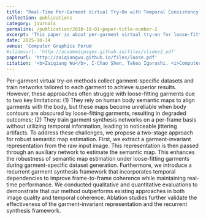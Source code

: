 ```yaml
---
title: "Real-Time Per-Garment Virtual Try-On with Temporal Consistency for Loose-Fitting Garments"
collection: publications
category: journals
permalink: /publication/2010-10-01-paper-title-number-2
excerpt: 'This paper is about per-garment virtual try-on for loose-fitting garments.'
date: 2025-10-14
venue: 'Computer Graphics Forum'
#slidesurl: 'http://academicpages.github.io/files/slides2.pdf'
paperurl: 'http://zaiqiangwu.github.io/files/loose.pdf'
citation: '<b>Zaiqiang Wu</b>, I-Chao Shen, Takeo Igarashi. <i>Computer Graphics Forum</i>. <b>Pacific Graphics 2025</b>.'
---
```


Per-garment virtual try-on methods collect garment-specific datasets and train networks tailored to each garment to achieve superior results. However, these approaches often struggle with loose-fitting garments due to two key limitations: (1) They rely on human body semantic maps to align garments with the body, but these maps become unreliable when body contours are obscured by loose-fitting garments, resulting in degraded outcomes; (2) They train garment synthesis networks on a per-frame basis without utilizing temporal information, leading to noticeable jittering artifacts. To address these challenges, we propose a two-stage approach for robust semantic map estimation. First, we extract a garment-invariant representation from the raw input image. This representation is then passed through an auxiliary network to estimate the semantic map. This enhances the robustness of semantic map estimation under loose-fitting garments during garment-specific dataset generation. Furthermore, we introduce a recurrent garment synthesis framework that incorporates temporal dependencies to improve frame-to-frame coherence while maintaining real-time performance. We conducted qualitative and quantitative evaluations to demonstrate that our method outperforms existing approaches in both image quality and temporal coherence. Ablation studies further validate the effectiveness of the garment-invariant representation and the recurrent synthesis framework.